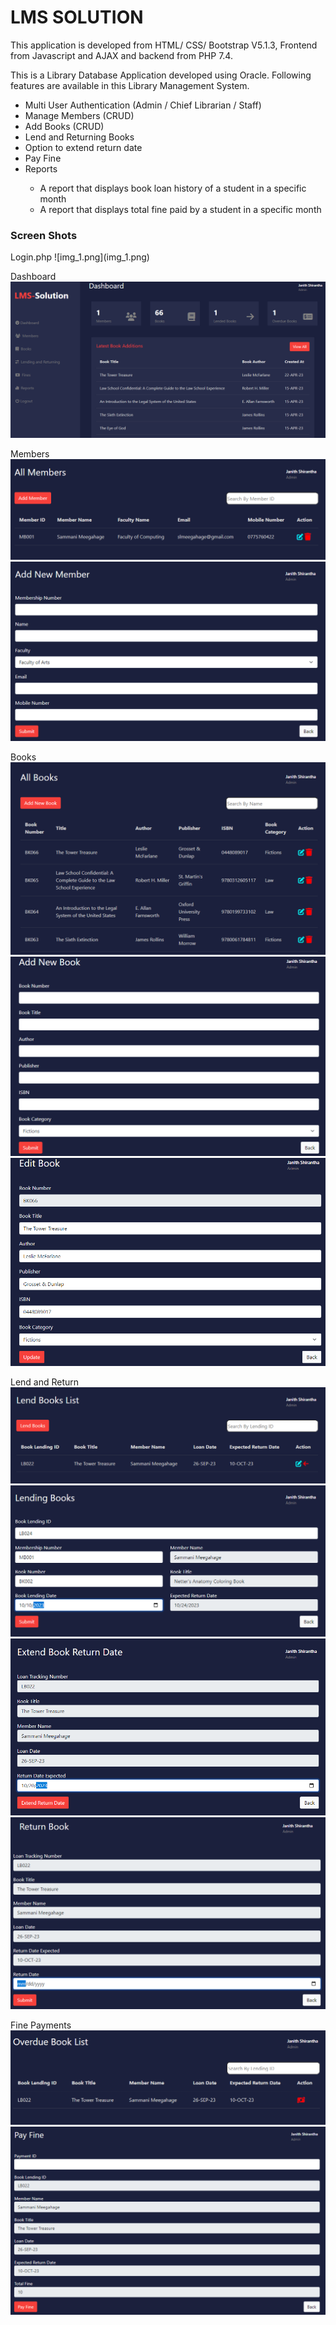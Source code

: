 <h1>LMS SOLUTION</h1>

This application is developed from HTML/ CSS/ Bootstrap V5.1.3, Frontend from Javascript and AJAX and backend from PHP 7.4.

This is a Library Database Application developed using Oracle. Following features are available in this Library Management System.

<ul>
    <li>Multi User Authentication (Admin / Chief Librarian / Staff)</li>
    <li>Manage Members (CRUD)</li>
    <li>Add Books (CRUD)</li>
    <li>Lend and Returning Books</li>
    <li>Option to extend return date</li>
    <li>Pay Fine</li>
    <li>Reports</li>
    <ul>
        <li>A report that displays book loan history of a student in a specific month</li>
        <li>A report that displays total fine paid by a student in a specific month</li>
    </ul>
</ul>

<h3>Screen Shots</h3>
Login.php
![img_1.png](img_1.png)

Dashboard
![img_2.png](img_2.png)

Members
![img_3.png](img_3.png)
![img_4.png](img_4.png)

Books
![img_5.png](img_5.png)
![img_6.png](img_6.png)
![img_7.png](img_7.png)

Lend and Return
![img_8.png](img_8.png)
![img_9.png](img_9.png)
![img_10.png](img_10.png)
![img_11.png](img_11.png)

Fine Payments
![img_12.png](img_12.png)
![img_13.png](img_13.png)

